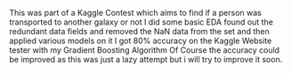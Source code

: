 This was part of a Kaggle Contest which aims to find if a person was transported to another galaxy or not
I did some basic EDA found out the redundant data fields and removed the NaN data from the set and then applied various models on it
I got 80% accuracy on the Kaggle Website tester with my Gradient Boosting Algorithm
Of Course the accuracy could be improved as this was just a lazy attempt but i will try to improve it soon.
